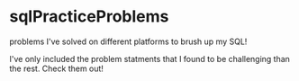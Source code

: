 # sqlPracticeProblems
problems I've solved on different platforms to brush up my SQL!

I've only included the problem statments that I found to be challenging than the rest. Check them out!
